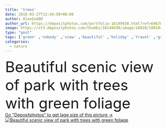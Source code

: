 ```yaml
---
title: 'trees'
date: 2018-03-27T13:44:50+00:00
author: AlexGukBO
author_url: https://depositphotos.com/portfolio-16149430.html?ref=64678756
image: https://st3.depositphotos.com/thumbs/16149430/image/18810/188104598/api_thumb_450.jpg?forcejpeg=true
type: "post"
tags: ['green' ,'nobody' ,'view' ,'beautiful' ,'holiday' ,'travel' ,'grass' ,'park' ,'outdoors' ,'scene' ,'nature' ,'leaves' ,'majestic' ,'plants' ,'flora' ,'foliage' ,'idyllic' ,'tranquil' ,'scenery' ,'tourism' ,'tranquility' ,'vacation' ,'journey' ,'outside' ,'trip' ,'asia' ,'voyage' ,'sightseeing' ,'destination' ,'weekend' ,'daytime' ,'kandy' ,'beauty in nature' ,'scenic view' ,'Non Urban Scene' ,'natural beauty' ,'Sri Lanka' ,'Natural Landmark' ]
categories: 
  - nature
---
```

<div aling="center">
            <font size="60"> Beautiful scenic view of park with trees with green foliage</font>   
</div>
<div>
    <a href='https://st3.depositphotos.com/thumbs/16149430/image/18810/188104598/api_thumb_450.jpg?forcejpeg=true?ref=64678756' target=_blank > Go "Depositphotos" to get lage size of this picture ->
        <img href='https://st3.depositphotos.com/thumbs/16149430/image/18810/188104598/api_thumb_450.jpg?forcejpeg=true?ref=64678756' src='https://st3.depositphotos.com/16149430/18810/i/950/depositphotos_188104598-stock-photo-trees.jpg?forcejpeg=true' alt='Beautiful scenic view of park with trees with green foliage' >
    </a>
</div>
